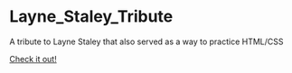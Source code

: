# Layne_Staley_Tribute
A tribute to Layne Staley that also served as a way to practice HTML/CSS

<a href="https://jacksonlanier.github.io/Layne_Staley_Tribute/" target="_blank">Check it out!</a>
